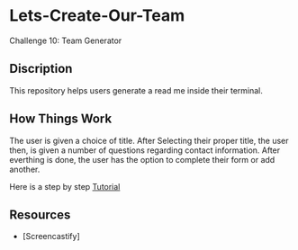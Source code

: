 # Lets-Create-Our-Team

Challenge 10: Team Generator

## Discription
This repository helps users generate a read me inside their terminal.

## How Things Work

The user is given a choice of title. 
After Selecting their proper title, the user then, is given a number of questions regarding contact information.
After everthing is done, the user has the option to complete their form or add another.

Here is a step by step [Tutorial](https://drive.google.com/file/d/1QfEocpcKcxpLdEG1eS85gomjwhFskX9c/view)

## Resources 
* [Screencastify]



